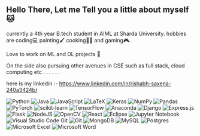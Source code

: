 ## Hello There, Let me Tell you a little about myself 🐱

currently a 4th year B.tech student in AIML at Sharda University.
hobbies are coding💻 painting🖌️ cooking👨‍🍳 and gaming🎮.

Love to work on ML and DL projects 🤩

On the side also pursuing other avenues in CSE such as full stack, cloud computing etc . . . . . .

here is my linkedin :- https://www.linkedin.com/in/rishabh-saxena-240a3424b/


![Python](https://img.shields.io/badge/python-3670A0?logo=python&logoColor=ffdd54)
![Java](https://img.shields.io/badge/java-%23ED8B00.svg?logo=java&logoColor=white)
![JavaScript](https://img.shields.io/badge/javascript-%23323330.svg?logo=javascript&logoColor=%23F7DF1E)
![LaTeX](https://img.shields.io/badge/latex-%23008080.svg?logo=latex&logoColor=white)
![Keras](https://img.shields.io/badge/Keras-%23D00000.svg?logo=Keras&logoColor=white)
![NumPy](https://img.shields.io/badge/numpy-%23013243.svg?logo=numpy&logoColor=white)
![Pandas](https://img.shields.io/badge/pandas-%23150458.svg?logo=pandas&logoColor=white)
![PyTorch](https://img.shields.io/badge/PyTorch-%23EE4C2C.svg?logo=PyTorch&logoColor=white)
![scikit-learn](https://img.shields.io/badge/scikit--learn-%23F7931E.svg?logo=scikit-learn&logoColor=white) 
![TensorFlow](https://img.shields.io/badge/TensorFlow-%23FF6F00.svg?logo=TensorFlow&logoColor=white)
![Anaconda](https://img.shields.io/badge/Anaconda-%2344A833.svg?logo=anaconda&logoColor=white)
![Django](https://img.shields.io/badge/django-%23092E20.svg?logo=django&logoColor=white)
![Express.js](https://img.shields.io/badge/express.js-%23404d59.svg?logo=express&logoColor=%2361DAFB)
![Flask](https://img.shields.io/badge/flask-%23000.svg?logo=flask&logoColor=white)
![NodeJS](https://img.shields.io/badge/node.js-6DA55F?logo=node.js&logoColor=white)
![OpenCV](https://img.shields.io/badge/opencv-%23white.svg?logo=opencv&logoColor=white)
![React](https://img.shields.io/badge/react-%2320232a.svg?logo=react&logoColor=%2361DAFB)
![Eclipse](https://img.shields.io/badge/Eclipse-FE7A16.svg?logo=Eclipse&logoColor=white)
![Jupyter Notebook](https://img.shields.io/badge/jupyter-%23FA0F00.svg?logo=jupyter&logoColor=white)
![Visual Studio Code](https://img.shields.io/badge/Visual%20Studio%20Code-0078d7.svg?logo=visual-studio-code&logoColor=white)
Git	![Git](https://img.shields.io/badge/git-%23F05033.svg?logo=git&logoColor=white)
![MongoDB](https://img.shields.io/badge/MongoDB-%234ea94b.svg?logo=mongodb&logoColor=white)
![MySQL](https://img.shields.io/badge/mysql-%2300f.svg?logo=mysql&logoColor=white)
![Postgres](https://img.shields.io/badge/postgres-%23316192.svg?logo=postgresql&logoColor=white)
![Microsoft Excel](https://img.shields.io/badge/Microsoft_Excel-217346?logo=microsoft-excel&logoColor=white)
	![Microsoft Word](https://img.shields.io/badge/Microsoft_Word-2B579A?logo=microsoft-word&logoColor=white)


